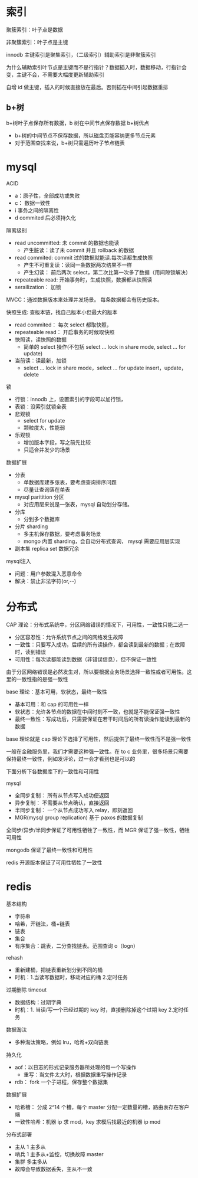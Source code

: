 # 索引

聚簇索引：叶子点是数据

非聚簇索引：叶子点是主键

innodb 主键索引是聚集索引，（二级索引）辅助索引是非聚簇索引

为什么辅助索引叶节点是主键而不是行指针？数据插入时，数据移动，行指针会变，主键不会，不需要大幅度更新辅助索引

自增 id 做主键，插入的时候直接放在最后。否则插在中间引起数据重排

## b+树

b+树叶子点保存所有数据，b 树在中间节点保存数据
b+树优点

- b+树的中间节点不保存数据，所以磁盘页能容纳更多节点元素
- 对于范围查找来说，b+树只需遍历叶子节点链表

# mysql

ACID

- a：原子性，全部成功或失败
- c： 数据一致性
- i 事务之间的隔离性
- d commited 后必须持久化

隔离级别

- read uncommitted: 未 commit 的数据也能读
  - 产生脏读：读了未 commit 并且 rollback 的数据
- read commited: commit 过的数据就能读.每次读都生成快照
  - 产生不可重复读：读同一条数据两次结果不一样
  - 产生幻读： 前后两次 select，第二次比第一次多了数据（用间隙锁解决）
- repeateable read: 开始事务时，生成快照，数据都从快照读
- serailization： 加锁

MVCC：通过数据版本来处理并发场景。 每条数据都会有历史版本。

快照生成: 查版本链，找自己版本小但最大的版本

- read commited： 每次 select 都取快照，
- repeateable read： 开启事务的时候取快照
- 快照读，读快照的数据
  - 简单的 select 操作(不包括 select ... lock in share mode, select ... for update)
- 当前读：读最新，加锁
  - select ... lock in share mode，select ... for update insert，update，delete

锁

- 行锁：innodb 上，设置索引的字段可以加行锁，
- 表锁：没索引就锁全表
- 悲观锁
  - select for update
  - 颗粒度大，性能弱
- 乐观锁
  - 增加版本字段，写之前先比较
  - 只适合并发少的场景

数据扩展

- 分表
  - 单数据库建多张表，要考虑查询排序问题
  - 尽量让查询落在单表
- mysql paritition 分区
  - 对应用层来说是一张表，mysql 自动划分存储。
- 分库
  - 分到多个数据库
- 分片 sharding
  - 多主机保存数据，要考虑事务场景
  - mongo 内置 sharding，会自动分布式查询， mysql 需要应用层实现
- 副本集 replica set 数据冗余

mysql注入
- 问题：用户参数混入恶意命令
- 解决：禁止非法字符(or,--)
# 分布式

CAP 理论：分布式系统中，分区网络错误的情况下，可用性，一致性只能二选一

- 分区容忍性：允许系统节点之间的网络发生故障
- 一致性：只要写入成功，后续的所有读操作，都会读到最新的数据；在故障时，读到错误
- 可用性：每次读都能读到数据（非错误信息），但不保证一致性

由于分区网络错误是必然发生对，所以要根据业务场景选择一致性或者可用性。这里的一致性指的是强一致性

base 理论：基本可用，软状态，最终一致性

- 基本可用：和 cap 的可用性一样
- 软状态：允许各节点的数据在中间时刻不一致，也就是不能保证强一致性
- 最终一致性：写成功后，只需要保证在若干时间后的所有读操作能读到最新的数据

base 理论就是 cap 理论下选择了可用性，然后提供了最终一致性而不是强一致性

一般在金融服务里，我们才需要这种强一致性。在 to c 业务里，很多场景只需要保持最终一致性，例如发评论，过一会才看到也是可以的

下面分析下各数据库下的一致性和可用性

mysql

- 全同步复制： 所有从节点写入成功便返回
- 异步复制： 不需要从节点确认，直接返回
- 半同步复制： 一个从节点成功写入 relay，即刻返回
- MGR(mysql group replication) 基于 paxos 的数据复制

全同步/异步/半同步保证了可用性牺牲了一致性，而 MGR
保证了强一致性，牺牲可用性

mongodb
保证了最终一致性和可用性

redis
开源版本保证了可用性牺牲了一致性

# redis

基本结构

- 字符串
- 哈希，开链法，桶+链表
- 链表
- 集合
- 有序集合：跳表，二分查找链表。范围查询 o（logn）

rehash

- 重新建桶，把链表重新划分到不同的桶
- 时机：1.当读写数据时，移动对应的桶 2.定时任务

过期删除 timeout

- 数据结构：过期字典
- 时机：1. 当读/写一个已经过期的 key 时，直接删除掉这个过期 key 2.定时任务

数据淘汰

- 多种淘汰策略，例如 lru，哈希+双向链表

持久化

- aof：以日志的形式记录服务器所处理的每一个写操作
  - 重写：当文件太大时，根据数据重写操作记录
- rdb： fork 一个子进程，保存整个数据集

数据扩展

- 哈希槽： 分成 2^14 个槽，每个 master 分配一定数量的槽，路由表存在客户端
- 一致性哈希：机器 ip 求 mod，key 求模后找最近的机器 ip mod

分布式部署

- 主从 1 主多从
- 哨兵 1 主多从+监控，切换故障 master
- 集群 多主多从
- 故障会导致数据丢失，主从不一致


